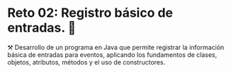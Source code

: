 # Reto 02: Registro básico de entradas. 🎫
⚒️ Desarrollo de un programa en Java que permite registrar la información básica de entradas para eventos, aplicando los fundamentos de clases, objetos, atributos, métodos y el uso de constructores.
